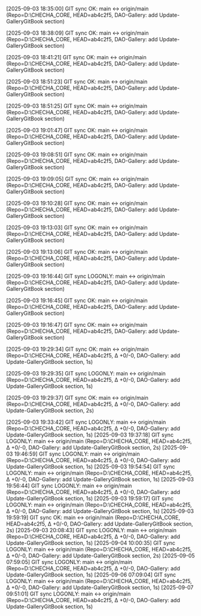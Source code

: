 ﻿
[2025-09-03 18:35:00] GIT sync OK: main <-> origin/main (Repo=D:\CHECHA_CORE, HEAD=ab4c2f5, DAO-Gallery: add Update-GalleryGitBook section)

[2025-09-03 18:38:09] GIT sync OK: main <-> origin/main (Repo=D:\CHECHA_CORE, HEAD=ab4c2f5, DAO-Gallery: add Update-GalleryGitBook section)

[2025-09-03 18:41:21] GIT sync OK: main <-> origin/main (Repo=D:\CHECHA_CORE, HEAD=ab4c2f5, DAO-Gallery: add Update-GalleryGitBook section)

[2025-09-03 18:51:23] GIT sync OK: main <-> origin/main (Repo=D:\CHECHA_CORE, HEAD=ab4c2f5, DAO-Gallery: add Update-GalleryGitBook section)

[2025-09-03 18:51:25] GIT sync OK: main <-> origin/main (Repo=D:\CHECHA_CORE, HEAD=ab4c2f5, DAO-Gallery: add Update-GalleryGitBook section)

[2025-09-03 19:01:47] GIT sync OK: main <-> origin/main (Repo=D:\CHECHA_CORE, HEAD=ab4c2f5, DAO-Gallery: add Update-GalleryGitBook section)

[2025-09-03 19:08:51] GIT sync OK: main <-> origin/main (Repo=D:\CHECHA_CORE, HEAD=ab4c2f5, DAO-Gallery: add Update-GalleryGitBook section)

[2025-09-03 19:09:05] GIT sync OK: main <-> origin/main (Repo=D:\CHECHA_CORE, HEAD=ab4c2f5, DAO-Gallery: add Update-GalleryGitBook section)

[2025-09-03 19:10:28] GIT sync OK: main <-> origin/main (Repo=D:\CHECHA_CORE, HEAD=ab4c2f5, DAO-Gallery: add Update-GalleryGitBook section)

[2025-09-03 19:13:03] GIT sync OK: main <-> origin/main (Repo=D:\CHECHA_CORE, HEAD=ab4c2f5, DAO-Gallery: add Update-GalleryGitBook section)

[2025-09-03 19:13:06] GIT sync OK: main <-> origin/main (Repo=D:\CHECHA_CORE, HEAD=ab4c2f5, DAO-Gallery: add Update-GalleryGitBook section)

[2025-09-03 19:16:44] GIT sync LOGONLY: main <-> origin/main (Repo=D:\CHECHA_CORE, HEAD=ab4c2f5, DAO-Gallery: add Update-GalleryGitBook section)

[2025-09-03 19:16:45] GIT sync OK: main <-> origin/main (Repo=D:\CHECHA_CORE, HEAD=ab4c2f5, DAO-Gallery: add Update-GalleryGitBook section)

[2025-09-03 19:16:47] GIT sync OK: main <-> origin/main (Repo=D:\CHECHA_CORE, HEAD=ab4c2f5, DAO-Gallery: add Update-GalleryGitBook section)

[2025-09-03 19:29:34] GIT sync OK: main <-> origin/main (Repo=D:\CHECHA_CORE, HEAD=ab4c2f5, Δ +0/-0, DAO-Gallery: add Update-GalleryGitBook section, 1s)

[2025-09-03 19:29:35] GIT sync LOGONLY: main <-> origin/main (Repo=D:\CHECHA_CORE, HEAD=ab4c2f5, Δ +0/-0, DAO-Gallery: add Update-GalleryGitBook section, 1s)

[2025-09-03 19:29:37] GIT sync OK: main <-> origin/main (Repo=D:\CHECHA_CORE, HEAD=ab4c2f5, Δ +0/-0, DAO-Gallery: add Update-GalleryGitBook section, 2s)

[2025-09-03 19:33:42] GIT sync LOGONLY: main <-> origin/main (Repo=D:\CHECHA_CORE, HEAD=ab4c2f5, Δ +0/-0, DAO-Gallery: add Update-GalleryGitBook section, 1s)
[2025-09-03 19:37:18] GIT sync LOGONLY: main <-> origin/main (Repo=D:\CHECHA_CORE, HEAD=ab4c2f5, Δ +0/-0, DAO-Gallery: add Update-GalleryGitBook section, 2s)
[2025-09-03 19:46:59] GIT sync LOGONLY: main <-> origin/main (Repo=D:\CHECHA_CORE, HEAD=ab4c2f5, Δ +0/-0, DAO-Gallery: add Update-GalleryGitBook section, 1s)
[2025-09-03 19:54:54] GIT sync LOGONLY: main <-> origin/main (Repo=D:\CHECHA_CORE, HEAD=ab4c2f5, Δ +0/-0, DAO-Gallery: add Update-GalleryGitBook section, 1s)
[2025-09-03 19:56:44] GIT sync LOGONLY: main <-> origin/main (Repo=D:\CHECHA_CORE, HEAD=ab4c2f5, Δ +0/-0, DAO-Gallery: add Update-GalleryGitBook section, 1s)
[2025-09-03 19:59:17] GIT sync LOGONLY: main <-> origin/main (Repo=D:\CHECHA_CORE, HEAD=ab4c2f5, Δ +0/-0, DAO-Gallery: add Update-GalleryGitBook section, 1s)
[2025-09-03 19:59:19] GIT sync OK: main <-> origin/main (Repo=D:\CHECHA_CORE, HEAD=ab4c2f5, Δ +0/-0, DAO-Gallery: add Update-GalleryGitBook section, 2s)
[2025-09-03 20:08:43] GIT sync LOGONLY: main <-> origin/main (Repo=D:\CHECHA_CORE, HEAD=ab4c2f5, Δ +0/-0, DAO-Gallery: add Update-GalleryGitBook section, 1s)
[2025-09-04 10:00:35] GIT sync LOGONLY: main <-> origin/main (Repo=D:\CHECHA_CORE, HEAD=ab4c2f5, Δ +0/-0, DAO-Gallery: add Update-GalleryGitBook section, 2s)
[2025-09-05 07:59:05] GIT sync LOGONLY: main <-> origin/main (Repo=D:\CHECHA_CORE, HEAD=ab4c2f5, Δ +0/-0, DAO-Gallery: add Update-GalleryGitBook section, 1s)
[2025-09-06 07:09:04] GIT sync LOGONLY: main <-> origin/main (Repo=D:\CHECHA_CORE, HEAD=ab4c2f5, Δ +0/-0, DAO-Gallery: add Update-GalleryGitBook section, 1s)
[2025-09-07 09:51:01] GIT sync LOGONLY: main <-> origin/main (Repo=D:\CHECHA_CORE, HEAD=ab4c2f5, Δ +0/-0, DAO-Gallery: add Update-GalleryGitBook section, 1s)
